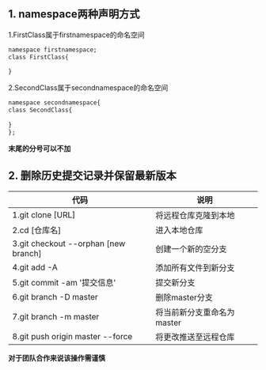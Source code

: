 ## 1. namespace两种声明方式

1.FirstClass属于firstnamespace的命名空间

```markdown
namespace firstnamespace;
class FirstClass{
  	  
}
```

2.SecondClass属于secondnamespace的命名空间

```markdown
namespace secondnamespace{
class SecondClass{
  	 	
}
};
```
**末尾的分号可以不加**

## 2. 删除历史提交记录并保留最新版本

代码 | 说明
------------ | -------------
1.git clone [URL] | 将远程仓库克隆到本地
2.cd [仓库名] | 进入本地仓库
3.git checkout --orphan [new branch] | 创建一个新的空分支
4.git add -A | 添加所有文件到新分支
5.git commit -am '提交信息' | 提交新分支
6.git branch -D master | 删除master分支
7.git branch -m master | 将当前新分支重命名为master
8.git push origin master --force | 将更改推送至远程仓库

**对于团队合作来说该操作需谨慎**

